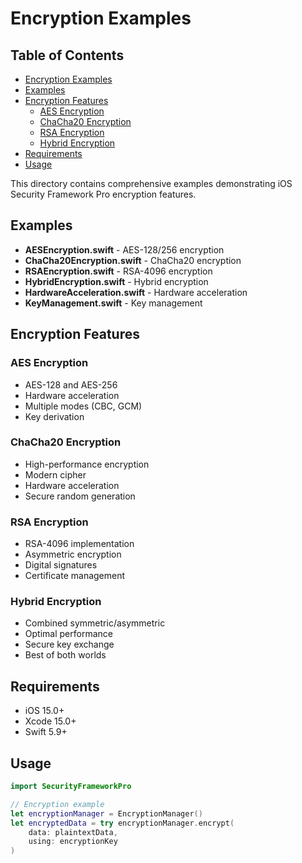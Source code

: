 # Encryption Examples

<!-- TOC START -->
## Table of Contents
- [Encryption Examples](#encryption-examples)
- [Examples](#examples)
- [Encryption Features](#encryption-features)
  - [AES Encryption](#aes-encryption)
  - [ChaCha20 Encryption](#chacha20-encryption)
  - [RSA Encryption](#rsa-encryption)
  - [Hybrid Encryption](#hybrid-encryption)
- [Requirements](#requirements)
- [Usage](#usage)
<!-- TOC END -->


This directory contains comprehensive examples demonstrating iOS Security Framework Pro encryption features.

## Examples

- **AESEncryption.swift** - AES-128/256 encryption
- **ChaCha20Encryption.swift** - ChaCha20 encryption
- **RSAEncryption.swift** - RSA-4096 encryption
- **HybridEncryption.swift** - Hybrid encryption
- **HardwareAcceleration.swift** - Hardware acceleration
- **KeyManagement.swift** - Key management

## Encryption Features

### AES Encryption
- AES-128 and AES-256
- Hardware acceleration
- Multiple modes (CBC, GCM)
- Key derivation

### ChaCha20 Encryption
- High-performance encryption
- Modern cipher
- Hardware acceleration
- Secure random generation

### RSA Encryption
- RSA-4096 implementation
- Asymmetric encryption
- Digital signatures
- Certificate management

### Hybrid Encryption
- Combined symmetric/asymmetric
- Optimal performance
- Secure key exchange
- Best of both worlds

## Requirements

- iOS 15.0+
- Xcode 15.0+
- Swift 5.9+

## Usage

```swift
import SecurityFrameworkPro

// Encryption example
let encryptionManager = EncryptionManager()
let encryptedData = try encryptionManager.encrypt(
    data: plaintextData,
    using: encryptionKey
)
``` 